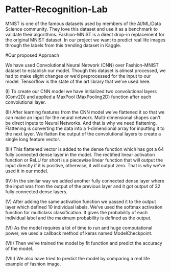 # Patter-Recognition-Lab

MNIST is one of the famous datasets used by members of the AI/ML/Data Science community. They love this dataset and use it as a benchmark to validate their algorithms. Fashion-MNIST is a direct drop-in replacement for the original MNIST dataset. In our project we want to predict real life images through the labels from this trending dataset in Kaggle.

#Our proposed Approach 

We have used Convolutional Neural Network (CNN) over Fashion-MNIST dataset to establish our model. Though this dataset is almost processed, we had to make slight changes or we’d preprocessed for the input to our model. Tensorflow is the state of the art library that we’ve used here. 

(I)	To create our CNN model we have initialized two convolutional layers (Conv2D) and applied a MaxPool (MaxPooling2D) function after each convolutional layer.

(II)	After learning features from the CNN model we’ve flattened it so that we can make an input for the neural network. Multi-dimensional shapes can't be direct inputs to Neural Networks. And that is why we need flattening. Flattening is converting the data into a 1-dimensional array for inputting it to the next layer. We flatten the output of the convolutional layers to create a single long feature vector. 

(III)	This flattened vector is added to the dense function which has got a 64 fully connected dense layer in the model. The rectified linear activation function or ReLU for short is a piecewise linear function that will output the input directly if it is positive, otherwise, it will output zero. That is why we’ve used it in our model.

(IV)	In the similar way we added another fully connected dense layer where the input was from the output of the previous layer and it got output of 32 fully connected dense layers. 

(V)	After adding the same activation function we passed it to the output layer which defined 10 individual labels. We’ve used the softmax activation function for multiclass classification. It gives the probability of each individual label and the maximum probability is defined as the output.

(VI)	As the model requires a lot of time to run and huge computational power, we used a callback method of keras named ModelCheckpoint. 

(VII)	Then we’ve trained the model by fit function and predict the accuracy of the model.

(VIII)	We also have tried to predict the model by comparing a real life example of fashion image.
